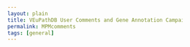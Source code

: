 ```yaml
---
layout: plain
title: VEuPathDB User Comments and Gene Annotation Campaign
permalink: MPMcomments
tags: [general]
---
```

<head>
    <meta charset="UTF-8">
    <meta name="viewport" content="width=device-width, initial-scale=1.0">
    <title>VEuPathDB User Comments Campaign</title>
    <style>
        * {
            margin: 0;
            padding: 0;
            box-sizing: border-box;
        }

        body {
            font-family: -apple-system, BlinkMacSystemFont, 'Segoe UI', Roboto, sans-serif;
            line-height: 1.6;
            color: #333;
            background-color: #f8f9fa;
            padding: 2rem 1rem;
        }

        .container {
            max-width: 800px;
            margin: 0 auto;
            background: white;
            border-radius: 8px;
            box-shadow: 0 2px 10px rgba(0,0,0,0.1);
            overflow: hidden;
        }

        .header {
            background: #2c5aa0;
            color: white;
            padding: 2rem;
            text-align: center;
        }

        .header h1 {
            font-size: 1.8rem;
            font-weight: 600;
            margin-bottom: 0.5rem;
        }

        .header .subtitle {
            font-size: 1rem;
            opacity: 0.9;
        }

        .content {
            padding: 2rem;
        }

        .announcement {
            background: #e8f4f8;
            border-left: 4px solid #2c5aa0;
            padding: 1.5rem;
            margin-bottom: 2rem;
            border-radius: 4px;
        }

        .announcement p {
            color: #2c5aa0;
            font-weight: 500;
            margin: 0;
        }

        h2 {
            color: #2c5aa0;
            font-size: 1.4rem;
            margin: 2rem 0 1rem 0;
            padding-bottom: 0.5rem;
            border-bottom: 2px solid #e9ecef;
        }

        h3 {
            color: #333;
            font-size: 1.2rem;
            margin: 1.5rem 0 0.8rem 0;
        }

        p {
            margin-bottom: 1rem;
            line-height: 1.6;
        }

        ul, ol {
            margin: 1rem 0;
            padding-left: 2rem;
        }

        li {
            margin-bottom: 0.5rem;
            line-height: 1.5;
        }

        .highlight {
            background: #f8f9fa;
            border: 1px solid #e9ecef;
            padding: 1.5rem;
            margin: 1.5rem 0;
            border-radius: 4px;
        }

        .highlight h3 {
            margin-top: 0;
            color: #2c5aa0;
        }

        .steps {
            background: #f0f8ff;
            border: 1px solid #b3d9ff;
            padding: 1.5rem;
            margin: 1.5rem 0;
            border-radius: 4px;
        }

        .note {
            background: #fff3cd;
            border: 1px solid #ffeaa7;
            padding: 1rem;
            margin: 1rem 0;
            border-radius: 4px;
            font-style: italic;
        }

        .image-container {
            text-align: center;
            margin: 1.5rem 0;
            padding: 1rem;
            background: #f8f9fa;
            border: 1px solid #e9ecef;
            border-radius: 4px;
        }

        .image-container img {
            max-width: 300px;
            height: auto;
            border: 1px solid #ddd;
            border-radius: 4px;
        }

        .image-container p {
            margin: 0.5rem 0 0 0;
            font-size: 0.9rem;
            color: #666;
        }

        a {
            color: #2c5aa0;
            text-decoration: none;
        }

        a:hover {
            text-decoration: underline;
        }

        .link-button {
            display: inline-block;
            background: #2c5aa0;
            color: white;
            padding: 0.5rem 1rem;
            border-radius: 4px;
            text-decoration: none;
            font-weight: 500;
            margin: 0.2rem;
        }

        .link-button:hover {
            background: #1e3a5f;
            color: white;
            text-decoration: none;
        }

        .contact {
            background: #2c5aa0;
            color: white;
            padding: 1.5rem;
            margin-top: 2rem;
            text-align: center;
            border-radius: 4px;
        }

        .contact a {
            color: #b3d9ff;
            font-weight: 500;
        }

        .contact a:hover {
            color: white;
        }

        @media (max-width: 768px) {
            body {
                padding: 1rem 0.5rem;
            }
            
            .header, .content {
                padding: 1.5rem;
            }
            
            .header h1 {
                font-size: 1.5rem;
            }
            
            h2 {
                font-size: 1.3rem;
            }
        }
    </style>
</head>
<body>
    <div class="container">
        <div class="header">
            <h1>VEuPathDB User Comments & Gene Annotation Campaign</h1>
            <p class="subtitle">Now through September 18, 2025</p>
        </div>

        <div class="content">
            <div class="announcement">
                <p><strong>Coinciding with MPM XXXVI,</strong> VEuPathDB is running a user comment campaign starting now and running throughout the meeting, which ends on September 18, 2025.</p>
            </div>

            <div class="highlight">
                <h3>Your Contributions Matter! They:</h3>
                <ul>
                    <li>Strengthen genome annotations by providing key evidence, such as alternative gene models, knockout phenotypes, subcellular localization, and relevant PubMed IDs</li>
                    <li>Increase the accessibility and visibility of gene data for researchers worldwide</li>
                    <li>Support the scientific community by ensuring gene information remains current and reliable</li>
                </ul>
            </div>

            <h2>How to Participate</h2>
            <div class="steps">
                <ol>
                    <li>Leave a user comment on a gene page OR enhance structural/functional gene annotation via the Apollo genome editor</li>
                    <li>Visit the VEuPathDB help desk during MPM poster sessions to claim your <strong>free "Got Parasites?" mug</strong>. The top 10 contributors will also receive a T-shirt!</li>
                </ol>
            </div>
            
            <div class="note">
                <strong>Not attending MPM this year?</strong> No worries! Submit a user comment remotely, and have a colleague pick up your mug.
            </div>

            <h2>How to Submit a Comment</h2>
            <ul>
                <li>Sign in or register at <a href="https://veupathdb.org/veupathdbdb/app/user/registration" class="link-button">VEuPathDB.org</a></li>
                <li>Navigate to the relevant gene page</li>
                <li>Click "Add a user comment" and fill out the form</li>
            </ul>
            
            <div class="image-container">
                <img src="{{ '/assets/other_static_content/vdbuc1.png' | absolute_url }}" alt="User Comment Form" />
                <p>User Comment Form</p>
            </div>

            <h3>What to Include in a User Comment?</h3>
            <p>Really any information that you think would be useful for others to know about the gene. This can include names or synonyms (e.g. "Purine Phosphoribosyl Transferase, is also known as HPRT, HGPRT"), PubMed IDs, functional characterization, corrections of gene model predictions & annotations, phenotype data, etc.</p>

            <h2>How to Modify Gene Models in Apollo</h2>
            <ul>
                <li>Sign in or register at <a href="https://veupathdb.org/veupathdbdb/app/user/registration" class="link-button">VEuPathDB.org</a></li>
                <li>Go to the gene record page</li>
                <li>Click "View / Update in Apollo editor" and make changes</li>
            </ul>
            
            <div class="image-container">
                <img src="{{ '/assets/other_static_content/vdbuc2.png' | absolute_url }}" alt="Apollo Editor" />
                <p>Apollo Editing Example</p>
            </div>

            <h2>Bulk Submissions</h2>
            <p>Have too many comments? Not a problem - use our <a href="https://docs.google.com/spreadsheets/d/17Uu_KvfpU6FYvL0ftA7zSt1fK7OinDRZp6Dng_RPH7Y/edit?usp=sharing" class="link-button">bulk submission form</a> and send it back to us via the <a href="https://veupathdb.org/veupathdb/app/contact-us" class="link-button">Contact Us form</a>.</p>

            <div class="contact">
                <p><strong>Need Help?</strong> - <a href="https://veupathdb.org/veupathdb/app/contact-us">Contact Us</a></p>
            </div>
        </div>
    </div>
